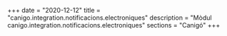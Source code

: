 +++
date        = "2020-12-12"
title       = "canigo.integration.notificacions.electroniques"
description = "Mòdul canigo.integration.notificacions.electroniques"
sections    = "Canigó"
+++